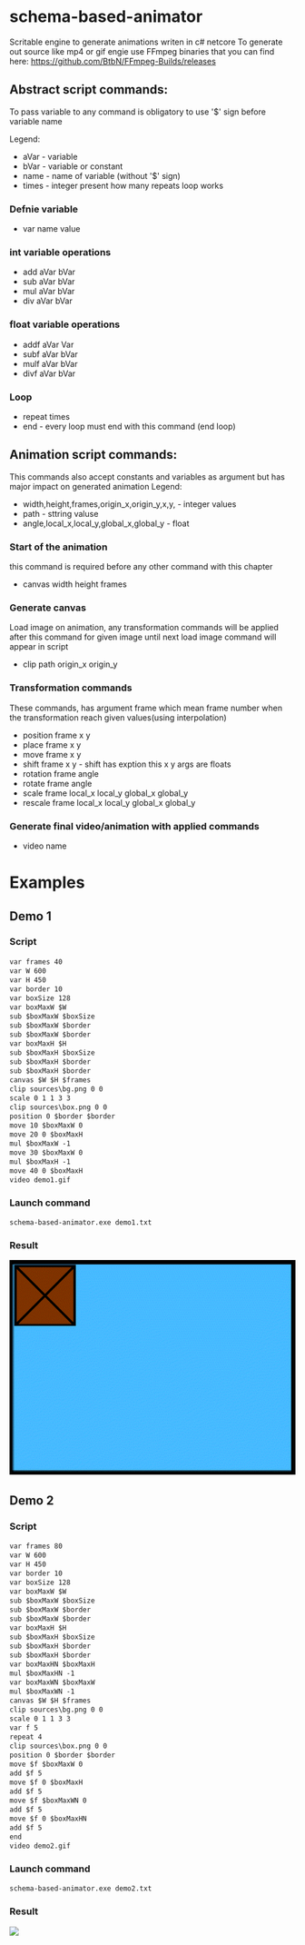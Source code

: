 # schema-based-animator
Scritable engine to generate animations writen in c# netcore
To generate out source like mp4 or gif engie use FFmpeg binaries that you can find here:
https://github.com/BtbN/FFmpeg-Builds/releases

## Abstract script commands:
  To pass variable to any command is obligatory to use '$' sign before variable name
  
  Legend:
  * aVar - variable
  * bVar - variable or constant
  * name - name of variable (without '$' sign)
  * times - integer present how many repeats loop works
  ### Defnie variable
  * var name value
  ### int variable operations
  * add aVar bVar
  * sub aVar bVar
  * mul aVar bVar
  * div aVar bVar
  ### float variable operations
  * addf aVar Var
  * subf aVar bVar
  * mulf aVar bVar
  * divf aVar bVar
  ### Loop
  * repeat times
  * end - every loop must end with this command (end loop)

## Animation script commands:
This commands also accept constants and variables as argument
but has major impact on generated animation
Legend:
  * width,height,frames,origin_x,origin_y,x,y, - integer values
  * path - sttring valuse
  * angle,local_x,local_y,global_x,global_y - float
### Start of the animation
this command is required before any other command with this chapter
 * canvas width height frames
### Generate canvas
Load image on animation, any transformation commands will be applied after this command for given image until next load image command will appear in script
 * clip path origin_x origin_y
### Transformation commands
These commands, has argument frame which mean frame number when the transformation reach given values(using interpolation)
 * position frame x y
 * place frame x y
 * move frame x y
 * shift frame x y - shift has exption this x y args are floats
 * rotation frame angle
 * rotate frame angle
 * scale frame local_x local_y global_x global_y
 * rescale frame local_x local_y global_x global_y
### Generate final video/animation with applied commands
 * video name

# Examples
## Demo 1
### Script
```
var frames 40
var W 600
var H 450
var border 10
var boxSize 128
var boxMaxW $W
sub $boxMaxW $boxSize
sub $boxMaxW $border
sub $boxMaxW $border
var boxMaxH $H
sub $boxMaxH $boxSize
sub $boxMaxH $border
sub $boxMaxH $border
canvas $W $H $frames
clip sources\bg.png 0 0
scale 0 1 1 3 3
clip sources\box.png 0 0
position 0 $border $border
move 10 $boxMaxW 0
move 20 0 $boxMaxH
mul $boxMaxW -1
move 30 $boxMaxW 0
mul $boxMaxH -1
move 40 0 $boxMaxH
video demo1.gif
```
### Launch command
 ```
 schema-based-animator.exe demo1.txt
 ```
### Result
 ![](https://github.com/Luki128/schema-based-animator/blob/master/demos/demo1.gif)

## Demo 2
### Script
```
var frames 80
var W 600
var H 450
var border 10
var boxSize 128
var boxMaxW $W
sub $boxMaxW $boxSize
sub $boxMaxW $border
sub $boxMaxW $border
var boxMaxH $H
sub $boxMaxH $boxSize
sub $boxMaxH $border
sub $boxMaxH $border
var boxMaxHN $boxMaxH
mul $boxMaxHN -1
var boxMaxWN $boxMaxW
mul $boxMaxWN -1
canvas $W $H $frames
clip sources\bg.png 0 0
scale 0 1 1 3 3
var f 5
repeat 4
clip sources\box.png 0 0
position 0 $border $border
move $f $boxMaxW 0
add $f 5
move $f 0 $boxMaxH
add $f 5
move $f $boxMaxWN 0
add $f 5
move $f 0 $boxMaxHN
add $f 5
end
video demo2.gif
```
### Launch command
 ```
 schema-based-animator.exe demo2.txt
 ```
### Result
 ![](https://github.com/Luki128/schema-based-animator/blob/master/demos/demo2.gif)
